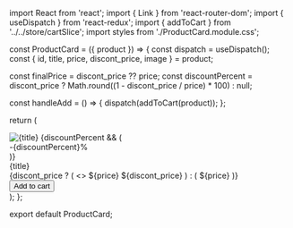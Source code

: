 import React from 'react';
import { Link } from 'react-router-dom';
import { useDispatch } from 'react-redux';
import { addToCart } from '../../store/cartSlice';
import styles from './ProductCard.module.css';

const ProductCard = ({ product }) => {
const dispatch = useDispatch();
const { id, title, price, discont_price, image } = product;

const finalPrice = discont_price ?? price;
const discountPercent = discont_price
? Math.round((1 - discont_price / price) \* 100)
: null;

const handleAdd = () => {
dispatch(addToCart(product));
};

return (
<div className={styles.card}>
<Link to={`/products/${id}`} className={styles.imageWrapper}>
<img src={image} alt={title} className={styles.img} />
{discountPercent && (
<div className={styles.discountBadge}>-{discountPercent}%</div>
)}
</Link>
<div className={styles.details}>
<Link to={`/products/${id}`} className={styles.title}>
{title}
</Link>
<div className={styles.priceWrapper}>
{discont_price ? (
<>
<span className={styles.oldPrice}>${price}</span>
              <span className={styles.price}>${discont_price}</span>
</>
) : (
<span className={styles.price}>${price}</span>
)}
</div>
<button className={styles.button} onClick={handleAdd}>
Add to cart
</button>
</div>
</div>
);
};

export default ProductCard;
